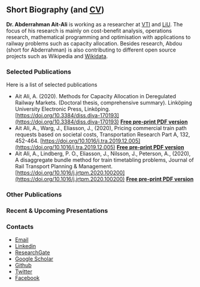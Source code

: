 ## Short Biography (and [CV](https://github.com/abdeaitali/abdeaitali.github.io/blob/master/files/cv.pdf))
**Dr. Abderrahman Ait-Ali** is working as a researcher at [VTI](https://www.vti.se/en/employees/abderrahman-ait-ali) and [LiU](https://liu.se/en/employee/abdai17). The focus of his research is mainly on cost-benefit analysis, operations research, mathematical programming and optimisation with applications to railway problems such as capacity allocation. 
Besides research, Abdou (short for Abderrahman) is also contributing to different open source projects such as Wikipedia and [Wikidata](https://www.wikidata.org/wiki/Wikidata:Main_Page).

### Selected Publications
Here is a list of selected publications
* Ait Ali, A. (2020). Methods for Capacity Allocation in Deregulated Railway Markets. (Doctoral thesis, comprehensive summary). Linköping University Electronic Press, Linköping. [https://doi.org/10.3384/diss.diva-170193](https://doi.org/10.3384/diss.diva-170193) **[Free pre-print PDF version](https://github.com/abdeaitali/abdeaitali.github.io/blob/master/files/thesis.pdf)**
* Ait Ali, A., Warg, J., Eliasson, J., (2020), Pricing commercial train path requests based on societal costs, Transportation Research Part A, 132, 452-464. [https://doi.org/10.1016/j.tra.2019.12.005](https://doi.org/10.1016/j.tra.2019.12.005) **[Free pre-print PDF version](https://github.com/abdeaitali/abdeaitali.github.io/blob/master/files/TP1.pdf)**
* Ait Ali, A., Lindberg, P. O., Eliasson, J., Nilsson, J., Peterson, A., (2020), A disaggregate bundle method for train timetabling problems, Journal of Rail Transport Planning & Management. [https://doi.org/10.1016/j.jrtpm.2020.100200](https://doi.org/10.1016/j.jrtpm.2020.100200) **[Free pre-print PDF version](https://github.com/abdeaitali/abdeaitali.github.io/blob/master/files/BM.pdf)**

### Other Publications


### Recent & Upcoming Presentations


### Contacts
* [Email](mailto:abde.aitali@live.com) 
* [Linkedin](https://www.linkedin.com/in/abdeaitali/)
* [ResearchGate](https://www.researchgate.net/profile/Abderrahman_Ait-Ali)
* [Google Scholar](https://scholar.google.com/citations?user=3t1aBqYAAAAJ&hl=en&authuser=1)
* [Github](https://github.com/abdeaitali)
* [Twitter](https://twitter.com/AbdeAitali)
* [Facebook](https://www.facebook.com/abde7aitali/)
